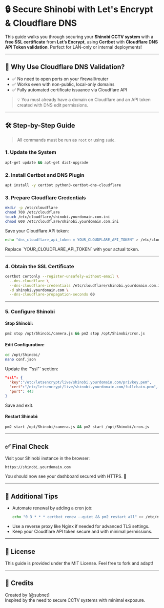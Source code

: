 # 🔒 Secure Shinobi with Let's Encrypt & Cloudflare DNS

This guide walks you through securing your **Shinobi CCTV system** with a **free SSL certificate** from **Let’s Encrypt**, using **Certbot** with **Cloudflare DNS API Token validation**. Perfect for LAN-only or internal deployments!

---

## 🚀 Why Use Cloudflare DNS Validation?

- ✅ No need to open ports on your firewall/router  
- ✅ Works even with non-public, local-only domains  
- ✅ Fully automated certificate issuance via Cloudflare API  

> 💡 You must already have a domain on Cloudflare and an API token created with DNS edit permissions.

---

## 🛠 Step-by-Step Guide

> All commands must be run as `root` or using `sudo`.

### 1. Update the System
```bash
apt-get update && apt-get dist-upgrade
```

### 2. Install Certbot and DNS Plugin
```bash
apt install -y certbot python3-certbot-dns-cloudflare
```

### 3. Prepare Cloudflare Credentials
```bash
mkdir -p /etc/cloudflare
chmod 700 /etc/cloudflare
touch /etc/cloudflare/shinobi.yourdomain.com.ini
chmod 600 /etc/cloudflare/shinobi.yourdomain.com.ini
```

Save your Cloudflare API token:
```bash
echo "dns_cloudflare_api_token = YOUR_CLOUDFLARE_API_TOKEN" > /etc/cloudflare/shinobi.yourdomain.com.ini
```

Replace \`YOUR_CLOUDFLARE_API_TOKEN\` with your actual token.

---

### 4. Obtain the SSL Certificate
```bash
certbot certonly --register-unsafely-without-email \
  --dns-cloudflare \
  --dns-cloudflare-credentials /etc/cloudflare/shinobi.yourdomain.com.ini \
  -d shinobi.yourdomain.com \
  --dns-cloudflare-propagation-seconds 60
```

---

### 5. Configure Shinobi

#### Stop Shinobi:
```bash
pm2 stop /opt/Shinobi/camera.js && pm2 stop /opt/Shinobi/cron.js
```

#### Edit Configuration:
```bash
cd /opt/Shinobi/
nano conf.json
```

Update the \`"ssl"\` section:
```json
"ssl": {
  "key":"/etc/letsencrypt/live/shinobi.yourdomain.com/privkey.pem",
  "cert":"/etc/letsencrypt/live/shinobi.yourdomain.com/fullchain.pem",
  "port": 443
}
```

Save and exit.

#### Restart Shinobi:
```bash
pm2 start /opt/Shinobi/camera.js && pm2 start /opt/Shinobi/cron.js
```

---

## ✅ Final Check

Visit your Shinobi instance in the browser:

```
https://shinobi.yourdomain.com
```

You should now see your dashboard secured with HTTPS. 🎉

---

## 🧩 Additional Tips

- Automate renewal by adding a cron job:
  ```bash
  echo "0 3 * * * certbot renew --quiet && pm2 restart all" >> /etc/crontab
  ```
- Use a reverse proxy like Nginx if needed for advanced TLS settings.
- Keep your Cloudflare API token secure and with minimal permissions.

---

## 📄 License

This guide is provided under the MIT License. Feel free to fork and adapt!

---

## 🙌 Credits

Created by [@subnet]  
Inspired by the need to secure CCTV systems with minimal exposure.
